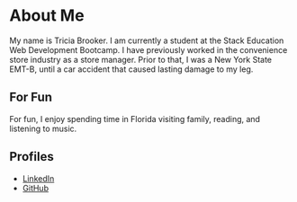 # About Me
My name is Tricia Brooker. I am currently a student at the Stack Education Web Development Bootcamp.
I have previously worked in the convenience store industry as a store manager. Prior to that, I was a New York State EMT-B, until a car accident that caused lasting damage to my leg.
## For Fun
For fun, I enjoy spending time in Florida visiting family, reading, and listening to music.
## Profiles
* [LinkedIn](https://www.linkedin.com/in/tricia-brooker/)
* [GitHub](https://github.com/grimmi5894)